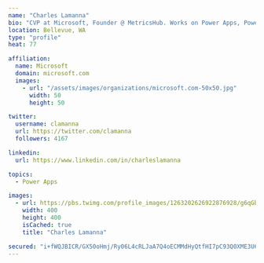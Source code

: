```yaml
---
name: "Charles Lamanna"
bio: "CVP at Microsoft, Founder @ MetricsHub. Works on Power Apps, Power Automate, Power Virtual Agent, Common Data Service and Dynamics 365."
location: Bellevue, WA
type: "profile"
heat: 77

affiliation:
  name: Microsoft
  domain: microsoft.com
  images:
    - url: "/assets/images/organizations/microsoft.com-50x50.jpg"
      width: 50
      height: 50

twitter:
  username: clamanna
  url: https://twitter.com/clamanna
  followers: 4167

linkedin:
  url: https://www.linkedin.com/in/charleslamanna

topics:
  - Power Apps

images:
  - url: https://pbs.twimg.com/profile_images/1263202626922876928/g6qGbHZ-_400x400.jpg
    width: 400
    height: 400
    isCached: true
    title: "Charles Lamanna"

secured: "i+fWQJBICR/GX50oHmj/Ry06L4cRLJaA7Q4oECMMdHyQtfHI7pC93Q0XME3U6t4gJRwKQle4XdxpvE372Syy6AD0Fn169Oa42uKs2e4xO6xRPWNNnH6e0sU2AxBCVskfC0Cquop4Nr58nffpaTOXf1UQ7eFxC66HLh3GzEW60y6Ig9TMq34Zm2GtTWhb/jxDt4539CW+SDliBne1O6m6Bl3uw1UgCB35qCim1uFYKzCff+8CGxCe6j/kdGhl/zwgmpoE0flZ3JgHI77ihcB5GCK8FLqwTVGDZMxop3L5aRrU20EsjaQXdFC3Cb4Z/L/d5/Vr90yiKemhvCo7z164L8ACS/QAbvUOqCPGh/fjOhjhawxsz7M/28aJn5TXLKQnWn04PHenAdla3O5cncGqqZqNq30ooFruz5ws/Of6s2c=;BGh5nVdLYNxiOh5HcDAWWQ=="
---
```


